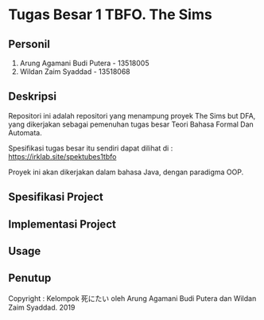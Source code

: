 # Tugas Besar 1 TBFO. The Sims

## Personil
1. Arung Agamani Budi Putera - 13518005
2. Wildan Zaim Syaddad - 13518068

## Deskripsi
Repositori ini adalah repositori yang menampung proyek The Sims but DFA, yang dikerjakan sebagai pemenuhan tugas besar Teori Bahasa Formal Dan Automata.

Spesifikasi tugas besar itu sendiri dapat dilihat di : https://irklab.site/spektubes1tbfo

Proyek ini akan dikerjakan dalam bahasa Java, dengan paradigma OOP.

## Spesifikasi Project

## Implementasi Project

## Usage

## Penutup
Copyright : Kelompok 死にたい oleh Arung Agamani Budi Putera dan Wildan Zaim Syaddad. 2019
